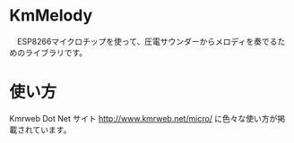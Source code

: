 # KmMelody
　ESP8266マイクロチップを使って、圧電サウンダーからメロディを奏でるためのライブラリです。

# 使い方
  Kmrweb Dot Net サイト http://www.kmrweb.net/micro/ に色々な使い方が掲載されています。

